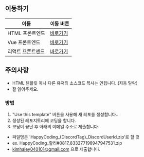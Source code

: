 ## 이동하기
이름 | 이동 버튼
------------ | -------------
HTML 프론트엔드 | [바로가기](HTML.md)
Vue 프론트엔드 | [바로가기](Vue.md)
리액트 프론트엔드 | [바로가기](React.md)

## 주의사항
* HTML 템플릿 이나 다른 유저의 소스코드 복사는 안됩니다. (자동 탈락)
* 잘 읽어주세요.

### 방법

 1. "Use this template" 버튼을 사용해 새 레포를 생성합니다..
 2. 생성된 레포지토리에 코딩을 합니다.
 3. 코딩이 끝난 후 아래의 이메일 주소로 제출합니다.
 * 파일명은 'HappyCoding_(DiscordTag)_DiscordUserId.zip'로 할 것
 * ex. HappyCoding_할리#0817_833277196947947531.zip
 * kimhaley040101@gmail.com 으로 제출합니다.
